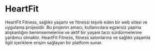 # HeartFit
HeartFit Fitness, sağlıklı yaşamı ve fitnessi teşvik eden bir web sitesi ve uygulama projesidir. Bu projenin amacı, kullanıcılara egzersiz yapma alışkanlığını benimsemelerine ve aktif bir yaşam tarzı sürdürmelerine yardımcı olmaktır. HeartFit Fitness, fitness salonlarına ve sağlıklı yaşamla ilgili içeriklere erişim sağlayan bir platform sunar.

